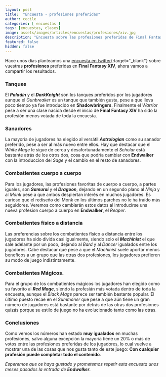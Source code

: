 ```yaml
---
layout: post
title:  "Encuesta - profesiones preferidas"
author: cecile
categories: [ encuestas ]
tags: [encuestas, clases]
image: assets/images/articles/encuestas/profesiones/xiv.jpg
description: "Encuesta sobre las profesiones preferidas de Final Fantasy XIV."
featured: false
hidden: false
---
```


Hace unos días planteamos una [encuesta en twitter](https://twitter.com/GacetaEorzea/status/1406553074886455297){:target="_blank"} sobre vuestras **profesiones** preferidas en **Final Fantasy XIV**, ahora vamos a compartir los resultados.

<script src="https://cdn.jsdelivr.net/npm/chart.js"></script>

### Tanques

<div class="container">
    <div class="row">
        <div class="col">
            <div class="card">
                <div class="card-body">
                    <canvas id="grTankes"></canvas>
                </div>
            </div>
        </div>
     </div>     
</div>

<script>
var grTankes = document.getElementById("grTankes");
if (grTankes) {
  new Chart(grTankes, {
  type: 'bar',
  options: {
    indexAxis: 'y',
    plugins: {
      legend: {
        display: false
      },
    },
  },  
  data: {
      labels: [
        'Paladin',
        'DarkKnight',
        'Gunbreaker',
        'Warrior',        
      ],
      datasets: [{
        label: '',
        data: [
          33.1,
          33.1,
          21.4,
          12.4
        ],
        backgroundColor: [          
          '#a8d2e6',
          '#d126cc',
          '#796d30',
          '#cf2621'
        ],
        axis: 'y',
      }]
    },
  });
}
</script>

El ***Paladin*** y el ***DarkKnight*** son los tanques preferidos por los jugadores aunque el *Gunbreaker* es un tanque que también gusta, pese a que lleva poco tiempo ya fue introducido en **Shadowbringers**. Finalmente el *Warrior* pese a ser una clase nacida desde el inicio de **Final Fantasy XIV** ha sido la profesión menos votada de toda la encuesta.

### Sanadores

<div class="container">
    <div class="row">
        <div class="col">
            <div class="card">
                <div class="card-body">
                    <canvas id="grHeal"></canvas>
                </div>
            </div>
        </div>
     </div>     
</div>

<script>
var grHeal = document.getElementById("grHeal");
if (grHeal) {
  new Chart(grHeal, {
  type: 'bar',
  options: {
    indexAxis: 'y',
    plugins: {
      legend: {
        display: false
      },
    },
  },  
  data: {
      labels: [
        'Astrologian',
        'White Mage',
        'Scholar',        
      ],
      datasets: [{
        label: '',
        data: [
          39.8,
          39,
          21.2,
        ],
        backgroundColor: [          
          '#ffe74a',
          '#fff0dc',
          '#8657ff'
        ],
        axis: 'y',
      }]
    },
  });
}
</script>

La mayoría de jugadores ha elegido al versátil ***Astrologian*** como su sanador preferido, pese a ser al más nuevo entre ellos. Hay que destacar que el *White Mage* le sigue de cerca y desafortunadamente el *Scholar* está bastante atrás de los otros dos, cosa que podría cambiar con **Endwalker** con la introduccion del *Sage* y el cambio en el resto de sanadores.

### Combatientes cuerpo a cuerpo

<div class="container">
    <div class="row">
        <div class="col">
            <div class="card">
                <div class="card-body">
                    <canvas id="gtMelee"></canvas>
                </div>
            </div>
        </div>
     </div>     
</div>

<script>
var gtMelee = document.getElementById("gtMelee");
if (gtMelee) {
  new Chart(gtMelee, {
  type: 'bar',
  options: {
    indexAxis: 'y',
    plugins: {
      legend: {
        display: false
      },
    },
  },  
  data: {
      labels: [
        'Samurai',
        'Dragoon',
        'Ninja',
        'Monk',        
      ],
      datasets: [{
        label: '',
        data: [
          29.1,
          29.1,
          22.7,
          19.1
        ],
        backgroundColor: [          
          '#e46d04',
          '#4164cd',
          '#af1964',
          '#d69c00'
        ],
        axis: 'y',
      }]
    },
  });
}
</script>

Para los jugadores, las profesiones favoritas de cuerpo a cuerpo, a partes iguales, son  ***Samurai*** y el ***Dragoon***, dejando en un segundo plano al *Ninja* y al *Monk* pese a que ambos despiertan interés en muchos jugadores. Es curioso que el rediseño del Monk en los últimos parches no le ha traído más seguidores. Veremos como cambiarán estos datos al introducirse una nueva profesion cuerpo a cuerpo en **Endwalker**, el *Reaper*.

### Combatientes físico a distancia

<div class="container">
    <div class="row">
        <div class="col">
            <div class="card">
                <div class="card-body">
                    <canvas id="grRanged"></canvas>
                </div>
            </div>
        </div>
     </div>     
</div>

<script>
var grRanged = document.getElementById("grRanged");
if (grRanged) {
  new Chart(grRanged, {
  type: 'bar',
  options: {
    indexAxis: 'y',
    plugins: {
      legend: {
        display: false
      },
    },
  },  
  data: {
      labels: [
        'Machinist',
        'Bard',
        'Dancer',        
      ],
      datasets: [{
        label: '',
        data: [
          35,
          32.5,
          32.5,
        ],
        backgroundColor: [          
          '#6ee1d6',
          '#91ba5e',
          '#e2b0af'
        ],
        axis: 'y',
      }]
    },
  });
}
</script>

Las preferencias sobre los combatientes físico a distancia entre los jugadores ha sido divida  casi igualmente, siendo solo el ***Machinist*** el que sale adelante por un poco, dejando al *Bard* y al *Dancer* igualados entre los jugadores. Cabe destacar que pese a que el *Machinist* suele aportar menos beneficos a un grupo que las otras dos profesiones, los jugadores prefieren su modo de juego indistintamente.

### Combatientes Mágicos.

<div class="container">
    <div class="row">
        <div class="col">
            <div class="card">
                <div class="card-body">
                    <canvas id="grMagic"></canvas>
                </div>
            </div>
        </div>
     </div>     
</div>

<script>
var grMagic = document.getElementById("grMagic");
if (grMagic) {
  new Chart(grMagic, {
  type: 'bar',
  options: {
    indexAxis: 'y',
    plugins: {
      legend: {
        display: false
      },
    },
  },  
  data: {
      labels: [
        'Red Mage',
        'Black Mage',
        'Summoner',        
      ],
      datasets: [{
        label: '',
        data: [
          41.7,
          36.7,
          21.7,
        ],
        backgroundColor: [          
          '#e87b7b',
          '#a579d6',
          '#2d9b78'
        ],
        axis: 'y',
      }]
    },
  });
}
</script>

Para el grupo de los combatientes mágicos los jugadores han elegido como su favorito al ***Red Mage***, siendo la profesián más votada dentro de toda la encuesta, aunque el *Black Mage* parece ser también bastante popular. El último puesto recae en el *Summoner* que pese a que aún tiene un gran número de jugadores está bastante por detrás de las otras dos profesiones quizás porque su estilo de juego no ha evolucionado tanto como las otras.

### Conclusiones

Como vemos los números han estado **muy igualados** en muchas profesiones, salvo alguna excepción la mayoría tiene un 20% o más de votos entre las profesiones preferidas de los jugadores, lo cual vuelve a mostrar una de las cosas que nos gusta tanto de este juego: **Con cualquier profesión puede completar todo el contenido**.

*Esperemos que os haya gustado y prometemos repetir esta encuesta unos meses pasados la entrada de **Endwalker**.*
